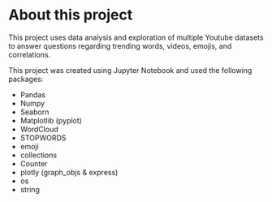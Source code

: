 # About this project

This project uses data analysis and exploration of multiple Youtube datasets to answer questions regarding trending words, videos, emojis, and correlations. 

This project was created using Jupyter Notebook and used the following packages: 
- Pandas
- Numpy
- Seaborn
- Matplotlib (pyplot)
- WordCloud
- STOPWORDS
- emoji
- collections
- Counter
- plotly (graph_objs & express)
- os
- string